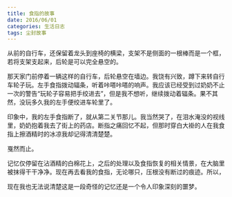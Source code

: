 ```yaml
---
title: 食指的故事
date: 2016/06/01
categories: 生活日志
tags: 尘封故事
---
```

从前的自行车，还保留着龙头到座椅的横梁，支架不是侧面的一根棒而是一个框，若将支架支起来，后轮是可以完全悬空的。

那天家门前停着一辆这样的自行车，后轮悬空在墙边。我饶有兴致，蹲下来转自行车轮子玩。左手食指拨动辐条，听着咔嗒咔嗒的响声。我应该已经受到过奶奶不止一次的警告“玩轮子容易把手绞进去”，但是我不想听，继续拨动着辐条。果不其然，没玩多久我的左手便绞进车轮里了。

印象中，我的左手食指断了，就从第二关节那儿。我当然哭了，在泪水淹没的视线里，奶奶抱着我去了街上的药店。断指之痛回忆不起，但那时穿白大褂的人在我食指上擦酒精时的冰凉我却记得清清楚楚。

戛然而止。

记忆仅停留在沾酒精的白棉花上，之后的处理以及食指恢复的相关情景，在大脑里被抹得干干净净。现在再去看我的食指，无论哪只，压根没有断过的痕迹。所以，

现在我也无法说清楚这是一段奇怪的记忆还是一个令人印象深刻的噩梦。